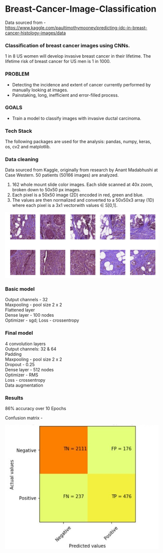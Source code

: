 # Breast-Cancer-Image-Classification 
Data sourced from - https://www.kaggle.com/paultimothymooney/predicting-idc-in-breast-cancer-histology-images/data

### Classification of breast cancer images using CNNs.
1 in 8 US women will develop invasive breast cancer in their lifetime.
The lifetime risk of breast cancer for US men is 1 in 1000.

### PROBLEM
- Detecting the incidence and extent of cancer currently performed
by manually looking at images.
- Painstaking, long, inefficient and error-filled process.
### GOALS
- Train a model to classify images with invasive ductal carcinoma.

### Tech Stack
The following packages are used for the analysis:
pandas, numpy, keras, os, cv2 and matplotlib.

### Data cleaning
Data sourced from Kaggle, originally from research by Anant Madabhushi at Case Western. 50 patients (50166 images) are analyzed.
1. 162 whole mount slide color images. Each slide scanned at 40x zoom, broken down to 50x50 px images.
2. Each pixel is a 50x50 image (2D) encoded in red, green and blue.
3. The values are then normalized and converted to a 50x50x3 array (1D) where each pixel is a 3x1 vectorwith values ∈ S[0,1]. 

![alt text][logo]

[logo]: https://github.com/VNair88/Breast-Cancer-Image-Classification/blob/master/Images/Capture.JPG  "Image rendition"

### Basic model 
Output channels - 32 <br>
Maxpooling - pool size 2 x 2 <br>
Flattened layer <br>
Dense layer - 100 nodes <br>
Optimizer - sgd; Loss - crossentropy 

### Final model 
4 convolution layers <br>
Output channels: 32 & 64 <br>
Padding <br>
Maxpooling - pool size 2 x 2 <br>
Dropout - 0.25 <br> 
Dense layer - 512 nodes <br>
Optimizer - RMS <br>
Loss - crossentropy <br>
Data augmentation

### Results
86% accuracy over 10 Epochs 

Confusion matrix - 

![alt text][logo1]

[logo1]: https://github.com/VNair88/Breast-Cancer-Image-Classification/blob/master/Images/Capture2.JPG  "Confusion matrix"
